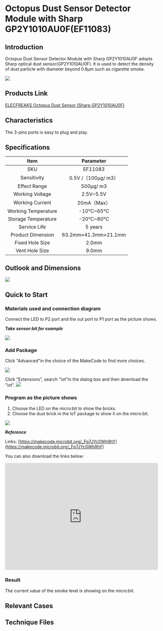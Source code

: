 # Octopus Dust Sensor Detector Module with Sharp GP2Y1010AU0F(EF11083)

## Introduction

Octopus Dust Sensor Detector Module with Sharp GP2Y1010AU0F adopts Sharp optical dust sensor(GP2Y1010AU0F). It is used to detect the density of  dust particle with diameter beyond 0.8μm such as cigarette smoke.



 ![](./images/Y1K9tuE.jpg)

## Products Link

[ELECFREAKS Octopus Dust Sensor (Sharp GP2Y1010AU0F)](https://shop.elecfreaks.com/products/elecfreaks-octopus-dust-sensor-sharp-gp2y1010au0f?_pos=1&_sid=8cb8f5458&_ss=r)

## Characteristics

The 3-pins ports is easy to plug and play.

## Specifications


Item | Parameter 
:-: | :-: 
SKU|EF11083
Sensitivity|0.5V /（100μg/ m3）
Effect Range|500μg/ m3
Working Voltage|2.5V~5.5V
Working Current|20mA（Max）
Working Temperature|-10℃~65℃
Storage Temperature|-20℃~80℃
Service Life|5 years
Product Dimension|63.2mm×41.3mm×21.1mm
Fixed Hole Size|2.0mm
Vent Hole Size|9.0mm

## Outlook and Dimensions


 ![](./images/Vo0h74k.png)

## Quick to Start


### Materials used and connection diagram


 Connect the LED to P2 port and the out port to P1 port as the picture shows.

***Take sensor:bit for example***

 ![](./images/ugY3XVu.png)

### Add Package

Click "Advanced"in the choice of the MakeCode to find more choices.

![](./images/smtcNoB.png)

Click "Extensions", search "iot"in the dialog box and then download the "iot".
![](./images/GAN7O4X.png)


### Program as the picture shows
1. Choose the LED on the micro:bit to show the bricks.
2. Choose the dust brick in the IoT package to show it on the micro:bit.

 ![](./images/MF4stwK.png)

***Reference***

Links: [https://makecode.microbit.org/_Fp7JYc0Wh9hY](https://makecode.microbit.org/_Fp7JYc0Wh9hY)

You can also download the links below:

<div style="position:relative;height:0;padding-bottom:70%;overflow:hidden;"><iframe style="position:absolute;top:0;left:0;width:100%;height:100%;" src="https://makecode.microbit.org/#pub:_Fp7JYc0Wh9hY" frameborder="0" sandbox="allow-popups allow-forms allow-scripts allow-same-origin"></iframe></div>  


### Result
 The current value of the smoke level is showing on the micro:bit.

## Relevant Cases


## Technique Files

